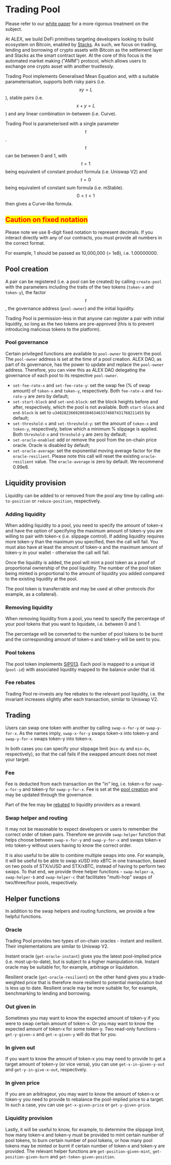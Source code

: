 # Trading Pool

Please refer to our [white paper](../whitepaper/automated-market-making-of-alex/) for a more rigorous treatment on the subject.

At ALEX, we build DeFi primitives targeting developers looking to build ecosystem on Bitcoin, enabled by [Stacks](https://www.stacks.co/). As such, we focus on trading, lending and borrowing of crypto assets with Bitcoin as the settlement layer and Stacks as the smart contract layer. At the core of this focus is the automated market making ("AMM") protocol, which allows users to exchange one crypto asset with another trustlessly.

Trading Pool implements Generalised Mean Equation and, with a suitable parameterisation, supports both risky pairs (i.e. $$x y=L$$), stable pairs (i.e. $$x +y=L$$) and any linear combination in-between (i.e. Curve).

Trading Pool is parameterised with a single parameter $$t$$. $$t$$ can be between 0 and 1, with $$t=1$$ being equivalent of constant product formula (i.e. Uniswap V2) and  $$t=0$$ being equivalent of constant sum formula (i.e. mStable). $$0<t <1$$ then gives a Curve-like formula.

## <mark style="color:red;">Caution on fixed notation</mark>

Please note we use 8-digit fixed notation to represent decimals. If you interact directly with any of our contracts, you must provide all numbers in the correct format.

For example, 1 should be passed as 10,000,000 (= 1e8), i.e. 1.00000000.

## Pool creation

A pair can be registered (i.e. a pool can be created) by calling `create-pool` with the parameters including the traits of the two tokens (`token-x` and `token-y`), the factor $$t$$, the governance address  (`pool-owner`) and the initial liquidity.

Trading Pool is permission-less in that anyone can register a pair with initial liquidity, so long as the two tokens are pre-approved (this is to prevent introducing malicious tokens to the platform).

### Pool governance

Certain privileged functions are available to `pool-owner` to govern the pool. The `pool-owner` address is set at the time of a pool creation. ALEX DAO, as part of its governance, has the power to update and replace the `pool-owner` address. Therefore, you can view this as ALEX DAO delegating the governance of each pool to its respective `pool-owner`.

* `set-fee-rate-x` and `set-fee-rate-y`: set the swap fee (% of swap amount) of `token-x` and `token-y`, respectively. Both `fee-rate-x` and `fee-rate-y` are zero by default;
* `set-start-block` and `set-end-block`: set the block heights before and after, respectively, which the pool is not available. Both `start-block` and `end-block` is set to `u340282366920938463463374607431768211455` by default;
* `set-threshold-x` and `set-threshold-y`:  set the amount of `token-x` and `token-y`, respectively, below which a minimum % slippage is applied. Both `threshold-x` and `threshold-y` are zero by default;
* `set-oracle-enabled`: add or remove the pool from the on-chain price oracle. Oracle is disabled by default;
* `set-oracle-average`: set the exponential moving average factor for the `oracle-resilient`. Please note this call will reset the existing `oracle-resilient` value. The `oracle-average` is zero by default. We recommend 0.99e8.

## Liquidity provision

Liquidity can be added to or removed from the pool any time by calling `add-to-position` or `reduce-position`, respectively.

### Adding liquidity

When adding liquidity to a pool, you need to specify the amount of token-x and have the option of specifying the maximum amount of token-y you are willing to pair with token-x (i.e. slippage control). If adding liquidity requires more token-y than the maximum you specified, then the call will fail. You must also have at least the amount of token-x and the maximum amount of token-y in your wallet - otherwise the call will fail.

Once the liquidity is added, the pool will mint a pool token as a proof of proportional ownership of the pool liquidity. The number of the pool token being minted is proportional to the amount of liquidity you added compared to the existing liquidity at the pool.

The pool token is transferrable and may be used at other protocols (for example, as a collateral).

### Removing liquidity

When removing liquidity from a pool, you need to specify the percentage of your pool tokens that you want to liquidate, i.e. between 0 and 1.

The percentage will be converted to the number of pool tokens to be burnt and the corresponding amount of token-x and token-y will be sent to you.

### Pool tokens

The pool token implements [SIP013](https://github.com/stacksgov/sips/pull/42). Each pool is mapped to a unique id (`pool-id`) with associated liquidity mapped to the balance under that id.

### Fee rebates

Trading Pool re-invests any fee rebates to the relevant pool liquidity, i.e. the invariant increases slightly after each transaction, similar to Uniswap V2.

## Trading

Users can swap one token with another by calling `swap-x-for-y` or `swap-y-for-x`. As the names imply, `swap-x-for-y` swaps token-x into token-y and `swap-y-for-x` swaps token-y into token-x.&#x20;

In both cases you can specify your slippage limit (`min-dy` and `min-dx`, respectively), so that the call fails if the swapped amount does not meet your target.

### Fee

Fee is deducted from each transaction on the "in" leg, i.e. token-x for `swap-x-for-y` and token-y for `swap-y-for-x`. Fee is set at the [pool creation](trading-pool.md#pool-creation) and may be updated through the governance.

Part of the fee may be [rebated](trading-pool.md#fee-rebates) to liquidity providers as a reward.

### Swap helper and routing

It may not be reasonable to expect developers or users to remember the correct order of token pairs. Therefore we provide `swap-helper` function that helps choose between `swap-x-for-y` and `swap-y-for-x` and swaps token-x into token-y without users having to know the correct order.

It is also useful to be able to combine multiple swaps into one. For example, it will be useful to be able to swap xUSD into xBTC in one transaction, based on two pools of STX/xUSD and STX/xBTC, instead of having to perform two swaps. To that end, we provide three helper functions - `swap-helper-a`, `swap-helper-b` and `swap-helper-c` that facilitates "multi-hop" swaps of two/three/four pools, respectively.&#x20;

## Helper functions

In addition to the swap helpers and routing functions, we provide a few helpful functions.

### Oracle

Trading Pool provides two types of on-chain oracles - instant and resilient. Their implementations are similar to Uniswap V2.

Instant oracle (`get-oracle-instant`) gives you the latest pool-implied price (i.e. most up-to-date), but is subject to a higher manipulation risk. Instant oracle may be suitable for, for example, arbitrage or liquidation.

Resilient oracle (`get-oracle-resilient`) on the other hand gives you a trade-weighted price that is therefore more resilient to potential manipulation but is less up to date. Resilient oracle may be more suitable for, for example, benchmarking to lending and borrowing.

### Out given in

Sometimes you may want to know the expected amount of token-y if you were to swap certain amount of token-x. Or you may want to know the expected amount of token-x for some token-y. Two read-only functions - `get-y-given-x` and `get-x-given-y` will do that for you.

### In given out

If you want to know the amount of token-x you may need to provide to get a target amount of token-y (or vice versa), you can use `get-x-in-given-y-out` and `get-y-in-give-x-out`, respectively.

### In given price

If you are an arbitrageur, you may want to know the amount of token-x or token-y you need to provide to rebalance the pool-implied price to a target. In such a case, you can use `get-x-given-price` or `get-y-given-price`.

### Liquidity provision

Lastly, it will be useful to know, for example, to determine the slippage limit, how many token-x and token-y must be provided to mint certain number of pool tokens, to burn certain number of pool tokens, or how many pool tokens may be minted or burnt if certain number of token-x and token-y are provided. The relevant helper functions are `get-position-given-mint`, `get-position-given-burn` and `get-token-given-position`.






